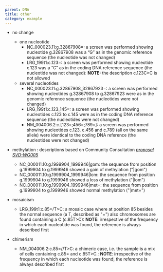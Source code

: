 ```yaml
---
parent: DNA
title: other
category: example
---
```


* no change
    * one nucleotide
        * NC\_000023.11:g.32867908=: a screen was performed showing nucleotide g.32867908 was a “G” as in the genomic reference sequence (the nucleotide was not changed)
        * LRG\_199t1:c.123=: a screen was performed showing nucleotide c.123 was a “C” as in the coding DNA reference sequence (the nucleotide was not changed): **NOTE:** the description c.123C>C is not allowed
    * several nucleotides
        * NC\_000023.11:g.32867908\_32867923=: a screen was performed showing nucleotides g.32867908 to g.32867923 were as in the genomic reference sequence (the nucleotides were not changed)
        * LRG\_199t1:c.123\_145=: a screen was performed showing nucleotides c.123 to c.145 were as in the coding DNA reference sequence (the nucleotides were not changed)
        * NM\_004006.2:c.[123=;456=;789=]: a screen was performed showing nucleotides c.123, c.456 and c.789 (all on the same allele) were identical to the coding DNA reference (the nucleotides were not changed)

* methylation
:    descriptions based on Community Consultation [_proposal SVD-WG005_](/background/consultation/SVD-WG005/)
    * NC\_000011.10:g.1999904\_1999946\|gom: the sequence from position g.1999904 to g.1999946 showed a gain of methylation ("\|gom")
    * NC\_000011.10:g.1999904\_1999946\|lom: the sequence from position g.1999904 to g.1999946 showed a loss of methylation ("\|lom")
    * NC\_000011.10:g.1999904\_1999946\|met=: the sequence from position g.1999904 to g.1999946 showed normal methylation ("\|met=")

* mosaicism
    * LRG\_199t1:c.85=/T>C: a mosaic case where at position 85 besides the normal sequence (a T, described as "=") also chromosomes are found containing a C (c.85T>C): **NOTE**: irrespective of the frequency in which each nucleotide was found, the reference is always described first
* chimerism
    * NM\_004006.2:c.85=//T>C: a chimeric case, i.e. the sample is a mix of cells containing c.85= and c.85T>C.: **NOTE**: irrespective of the frequency in which each nucleotide was found, the reference is always described first